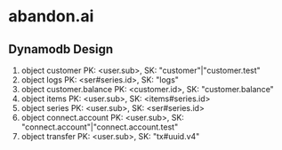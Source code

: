 # abandon.ai

## Dynamodb Design

1. object customer
    PK: <user.sub>, SK: "customer"|"customer.test"
2. object logs
    PK: <ser#series.id>, SK: "logs"
3. object customer.balance
    PK: <customer.id>, SK: "customer.balance"
4. object items
    PK: <user.sub>, SK: <items#series.id>
5. object series
    PK: <user.sub>, SK: <ser#series.id>
6. object connect.account
    PK: <user.sub>, SK: "connect.account"|"connect.account.test"
7. object transfer
    PK: <user.sub>, SK: "tx#uuid.v4"